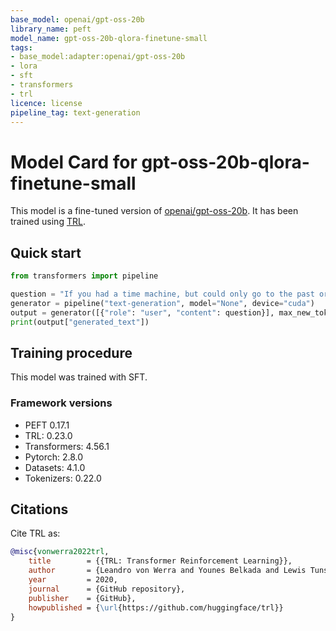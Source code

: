 ```yaml
---
base_model: openai/gpt-oss-20b
library_name: peft
model_name: gpt-oss-20b-qlora-finetune-small
tags:
- base_model:adapter:openai/gpt-oss-20b
- lora
- sft
- transformers
- trl
licence: license
pipeline_tag: text-generation
---
```


# Model Card for gpt-oss-20b-qlora-finetune-small

This model is a fine-tuned version of [openai/gpt-oss-20b](https://huggingface.co/openai/gpt-oss-20b).
It has been trained using [TRL](https://github.com/huggingface/trl).

## Quick start

```python
from transformers import pipeline

question = "If you had a time machine, but could only go to the past or the future once and never return, which would you choose and why?"
generator = pipeline("text-generation", model="None", device="cuda")
output = generator([{"role": "user", "content": question}], max_new_tokens=128, return_full_text=False)[0]
print(output["generated_text"])
```

## Training procedure

 


This model was trained with SFT.

### Framework versions

- PEFT 0.17.1
- TRL: 0.23.0
- Transformers: 4.56.1
- Pytorch: 2.8.0
- Datasets: 4.1.0
- Tokenizers: 0.22.0

## Citations



Cite TRL as:
    
```bibtex
@misc{vonwerra2022trl,
	title        = {{TRL: Transformer Reinforcement Learning}},
	author       = {Leandro von Werra and Younes Belkada and Lewis Tunstall and Edward Beeching and Tristan Thrush and Nathan Lambert and Shengyi Huang and Kashif Rasul and Quentin Gallou{\'e}dec},
	year         = 2020,
	journal      = {GitHub repository},
	publisher    = {GitHub},
	howpublished = {\url{https://github.com/huggingface/trl}}
}
```